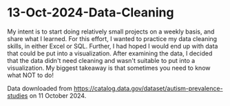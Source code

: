# 13-Oct-2024-Data-Cleaning

My intent is to start doing relatively small projects on a weekly basis, and share what I learned. For this effort, I wanted to practice my data cleaning skills, in either Excel or SQL. Further, I had hoped I would end up with data that could be put into a visualization. After examining the data, I decided that the data didn't need cleaning and wasn't suitable to put into a visualization. My biggest takeaway is that sometimes you need to know what NOT to do! 

Data downloaded from https://catalog.data.gov/dataset/autism-prevalence-studies on 11 October 2024.
